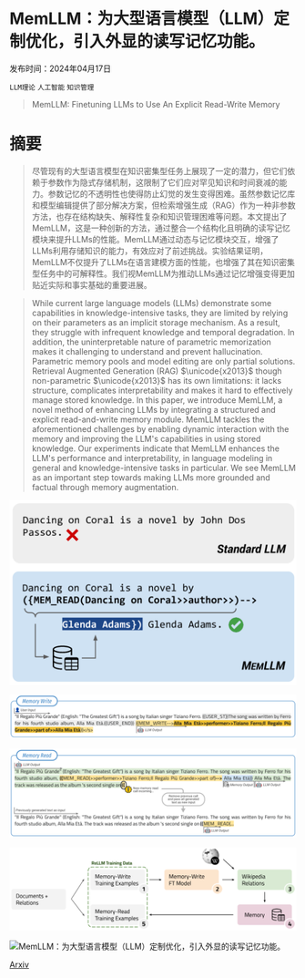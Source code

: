 # MemLLM：为大型语言模型（LLM）定制优化，引入外显的读写记忆功能。

发布时间：2024年04月17日

`LLM理论` `人工智能` `知识管理`

> MemLLM: Finetuning LLMs to Use An Explicit Read-Write Memory

# 摘要

> 尽管现有的大型语言模型在知识密集型任务上展现了一定的潜力，但它们依赖于参数作为隐式存储机制，这限制了它们应对罕见知识和时间衰减的能力。参数记忆的不透明性也使得防止幻觉的发生变得困难。虽然参数记忆库和模型编辑提供了部分解决方案，但检索增强生成（RAG）作为一种非参数方法，也存在结构缺失、解释性复杂和知识管理困难等问题。本文提出了MemLLM，这是一种创新的方法，通过整合一个结构化且明确的读写记忆模块来提升LLMs的性能。MemLLM通过动态与记忆模块交互，增强了LLMs利用存储知识的能力，有效应对了前述挑战。实验结果证明，MemLLM不仅提升了LLMs在语言建模方面的性能，也增强了其在知识密集型任务中的可解释性。我们视MemLLM为推动LLMs通过记忆增强变得更加贴近实际和事实基础的重要进展。

> While current large language models (LLMs) demonstrate some capabilities in knowledge-intensive tasks, they are limited by relying on their parameters as an implicit storage mechanism. As a result, they struggle with infrequent knowledge and temporal degradation. In addition, the uninterpretable nature of parametric memorization makes it challenging to understand and prevent hallucination. Parametric memory pools and model editing are only partial solutions. Retrieval Augmented Generation (RAG) $\unicode{x2013}$ though non-parametric $\unicode{x2013}$ has its own limitations: it lacks structure, complicates interpretability and makes it hard to effectively manage stored knowledge. In this paper, we introduce MemLLM, a novel method of enhancing LLMs by integrating a structured and explicit read-and-write memory module. MemLLM tackles the aforementioned challenges by enabling dynamic interaction with the memory and improving the LLM's capabilities in using stored knowledge. Our experiments indicate that MemLLM enhances the LLM's performance and interpretability, in language modeling in general and knowledge-intensive tasks in particular. We see MemLLM as an important step towards making LLMs more grounded and factual through memory augmentation.

![MemLLM：为大型语言模型（LLM）定制优化，引入外显的读写记忆功能。](../../../paper_images/2404.11672/x1.png)

![MemLLM：为大型语言模型（LLM）定制优化，引入外显的读写记忆功能。](../../../paper_images/2404.11672/x2.png)

![MemLLM：为大型语言模型（LLM）定制优化，引入外显的读写记忆功能。](../../../paper_images/2404.11672/x3.png)

![MemLLM：为大型语言模型（LLM）定制优化，引入外显的读写记忆功能。](../../../paper_images/2404.11672/x4.png)

![MemLLM：为大型语言模型（LLM）定制优化，引入外显的读写记忆功能。](../../../paper_images/2404.11672/x5.png)

[Arxiv](https://arxiv.org/abs/2404.11672)